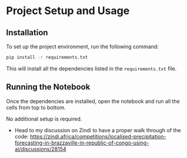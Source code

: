 # Project Setup and Usage

## Installation

To set up the project environment, run the following command:

```bash
pip install -r requirements.txt
```

This will install all the dependencies listed in the `requirements.txt` file.

## Running the Notebook

Once the dependencies are installed, open the notebook and run all the cells from top to bottom.

No additional setup is required.

- Head to my discussion on Zindi to have a proper walk through of the code: https://zindi.africa/competitions/localised-precipitation-forecasting-in-brazzaville-in-republic-of-congo-using-ai/discussions/28154